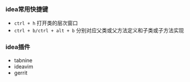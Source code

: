 ### idea常用快捷键

+ `ctrl + h` 打开类的层次窗口
+ `ctrl + b/ctrl + alt + b` 分别对应父类或父方法定义和子类或子方法实现

### idea插件

- tabnine
- ideavim
- gerrit

